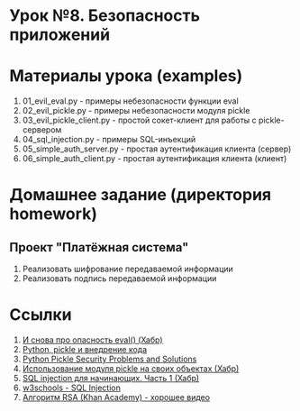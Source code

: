 # Урок №8. Безопасность приложений

# Материалы урока (examples)
1. 01_evil_eval.py - примеры небезопасности функции eval
2. 02_evil_pickle.py - примеры небезопасности модуля pickle
3. 03_evil_pickle_client.py - простой сокет-клиент для работы с pickle-сервером
4. 04_sql_injection.py - примеры SQL-инъекций
5. 05_simple_auth_server.py - простая аутентификация клиента (сервер)
6. 06_simple_auth_client.py - простая аутентификация клиента (клиент)


# Домашнее задание (директория homework)
## Проект "Платёжная система"
1. Реализовать шифрование передаваемой информации
2. Реализовать подпись передаваемой информации

# Ссылки
1. [И снова про опасность eval() (Хабр)](https://habrahabr.ru/post/221937/)
2. [Python, pickle и внедрение кода](https://andrepetukhov.wordpress.com/2011/04/27/django-pickle-и-внедрение-кода/)
3. [Python Pickle Security Problems and Solutions](https://www.smartfile.com/blog/python-pickle-security-problems-and-solutions/)
4. [Использование модуля pickle на своих объектах (Хабр)](https://habrahabr.ru/post/186608/#pickling)
5. [SQL injection для начинающих. Часть 1 (Хабр)](https://habrahabr.ru/post/148151/)
6. [w3schools - SQL Injection](https://www.w3schools.com/SQL/sql_injection.asp)
7. [Алгоритм RSA (Khan Academy) - хорошее видео](https://www.youtube.com/watch?v=-iWXG8ZqUqY)


